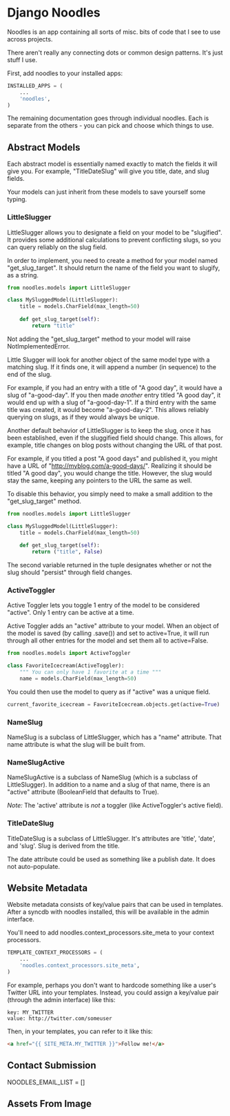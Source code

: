 Django Noodles
==============
Noodles is an app containing all sorts of misc. bits of code that I see to use across projects.

There aren't really any connecting dots or common design patterns. It's just stuff I use.

First, add noodles to your installed apps:
```python
INSTALLED_APPS = (
    ...
    'noodles',
)
```

The remaining documentation goes through individual noodles. Each is separate from the others - you can pick and choose which things to use.

Abstract Models
---------------
Each abstract model is essentially named exactly to match the fields it will give you. For example, "TitleDateSlug" will give you title, date, and slug fields. 

Your models can just inherit from these models to save yourself some typing.

### LittleSlugger
LittleSlugger allows you to designate a field on your model to be "slugified". It provides some additional calculations to prevent conflicting slugs, so you can query reliably on the slug field.

In order to implement, you need to create a method for your model named "get_slug_target". It should return the name of the field you want to slugify, as a string.
```python
from noodles.models import LittleSlugger

class MySluggedModel(LittleSlugger):
    title = models.CharField(max_length=50)
    
    def get_slug_target(self):
        return "title"	    
```
Not adding the "get_slug_target" method to your model will raise NotImplementedError.

Little Slugger will look for another object of the same model type with a matching slug. If it finds one, it will append a number (in sequence) to the end of the slug.

For example, if you had an entry with a title of "A good day", it would have a slug of "a-good-day". If you then made _another_ entry titled "A good day", it would end up with a slug of "a-good-day-1". If a third entry with the same title was created, it would become "a-good-day-2". This allows reliably querying on slugs, as if they would always be unique.

Another default behavior of LittleSlugger is to keep the slug, once it has been established, even if the sluggified field should change. This allows, for example, title changes on blog posts without changing the URL of that post.

For example, if you titled a post "A good days" and published it, you might have a URL of "http://myblog.com/a-good-days/". Realizing it should be titled "A good day", you would change the title. However, the slug would stay the same, keeping any pointers to the URL the same as well.

To disable this behavior, you simply need to make a small addition to the "get_slug_target" method.
```python
from noodles.models import LittleSlugger

class MySluggedModel(LittleSlugger):
    title = models.CharField(max_length=50)
    
    def get_slug_target(self):
        return ("title", False)	    
```
The second variable returned in the tuple designates whether or not the slug should "persist" through field changes.

### ActiveToggler
Active Toggler lets you toggle 1 entry of the model to be considered "active". Only 1 entry can be active at a time. 

Active Toggler adds an "active" attribute to your model. When an object of the model is saved (by calling .save()) and set to active=True, it will run through all other entries for the model and set them all to active=False.

```python
from noodles.models import ActiveToggler

class FavoriteIcecream(ActiveToggler):
    """ You can only have 1 favorite at a time """
    name = models.CharField(max_length=50)
```

You could then use the model to query as if "active" was a unique field.
```python
current_favorite_icecream = FavoriteIcecream.objects.get(active=True)
```

### NameSlug
NameSlug is a subclass of LittleSlugger, which has a "name" attribute. That name attribute is what the slug will be built from.

### NameSlugActive
NameSlugActive is a subclass of NameSlug (which is a subclass of LittleSlugger). In addition to a name and a slug of that name, there is an "active" attribute (BooleanField that defaults to True). 

*Note:* The 'active' attribute is _not_ a toggler (like ActiveToggler's active field).
 
### TitleDateSlug
TitleDateSlug is a subclass of LittleSlugger. It's attributes are 'title', 'date', and 'slug'. Slug is derived from the title. 

The date attribute could be used as something like a publish date. It does not auto-populate.


Website Metadata
----------------
Website metadata consists of key/value pairs that can be used in templates. After a syncdb with noodles installed, this will be available in the admin interface.

You'll need to add noodles.context_processors.site_meta to your context processors.
```python
TEMPLATE_CONTEXT_PROCESSORS = (
    ...
    'noodles.context_processors.site_meta',
)
```
For example, perhaps you don't want to hardcode something like a user's Twitter URL into your templates. Instead, you could assign a key/value pair (through the admin interface) like this:

	key: MY_TWITTER
	value: http://twitter.com/someuser

Then, in your templates, you can refer to it like this:
```html
<a href="{{ SITE_META.MY_TWITTER }}">Follow me!</a>
```

Contact Submission
------------------
NOODLES_EMAIL_LIST = []

Assets From Image
-----------------